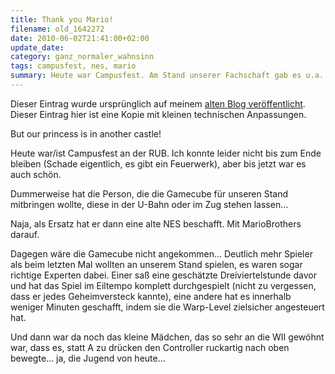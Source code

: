 ```yaml
---
title: Thank you Mario!
filename: old_1642272
date: 2010-06-02T21:41:00+02:00
update_date:
category: ganz_normaler_wahnsinn
tags: campusfest, nes, mario
summary: Heute war Campusfest. Am Stand unserer Fachschaft gab es u.a. ein altes SNES mit Mario Brothers, das sich großer Beliebtheit erfreute.
---
```

Dieser Eintrag wurde ursprünglich auf meinem [alten Blog veröffentlicht](https://stu.blogger.de/stories/1642272/). Dieser Eintrag hier ist eine Kopie mit kleinen technischen Anpassungen.

But our princess is in another castle!

Heute war\/ist Campusfest an der RUB. Ich konnte leider nicht bis zum Ende bleiben (Schade eigentlich, es gibt ein Feuerwerk), aber bis jetzt war es auch schön.

Dummerweise hat die Person, die die Gamecube für unseren Stand mitbringen wollte, diese in der U-Bahn oder im Zug stehen lassen…

Naja, als Ersatz hat er dann eine alte NES beschafft. Mit MarioBrothers darauf.

Dagegen wäre die Gamecube nicht angekommen… Deutlich mehr Spieler als beim letzten Mal wollten an unserem Stand spielen, es waren sogar richtige Experten dabei. Einer saß eine geschätzte Dreiviertelstunde davor und hat das Spiel im Eiltempo komplett durchgespielt (nicht zu vergessen, dass er jedes Geheimversteck kannte), eine andere hat es innerhalb weniger Minuten geschafft, indem sie die Warp-Level zielsicher angesteuert hat.

Und dann war da noch das kleine Mädchen, das so sehr an die WII gewöhnt war, dass es, statt A zu drücken den Controller ruckartig nach oben bewegte… ja, die Jugend von heute…
